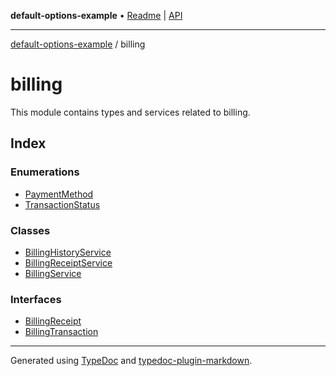 **default-options-example** • [Readme](../README.md) \| [API](../modules.md)

***

[default-options-example](../README.md) / billing

# billing

This module contains types and services related to billing.

## Index

### Enumerations

- [PaymentMethod](enumerations/PaymentMethod.md)
- [TransactionStatus](enumerations/TransactionStatus.md)

### Classes

- [BillingHistoryService](classes/BillingHistoryService.md)
- [BillingReceiptService](classes/BillingReceiptService.md)
- [BillingService](classes/BillingService.md)

### Interfaces

- [BillingReceipt](interfaces/BillingReceipt.md)
- [BillingTransaction](interfaces/BillingTransaction.md)

***

Generated using [TypeDoc](https://typedoc.org) and [typedoc-plugin-markdown](https://typedoc-plugin-markdown.org).
